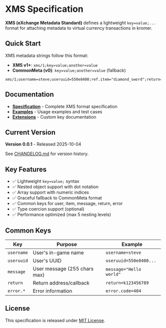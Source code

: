 # XMS Specification

**XMS (eXchange Metadata Standard)** defines a lightweight `key=value;...` format for attaching metadata to virtual currency transactions in kromer.

## Quick Start

XMS metadata strings follow this format:

- **XMS v1+**: `xms/1;key=value;another=value`
- **CommonMeta (v0)**: `key=value;another=value` (fallback)

```
xms/1;username=steve;useruuid=550e8400;ref.item="diamond_sword";return=k123456789
```

## Documentation

- **[Specification](/spec/)** - Complete XMS format specification
- **[Examples](/examples/)** - Usage examples and test cases
- **[Extensions](/extensions/)** - Custom key documentation

## Current Version

**Version 0.0.1** - Released 2025-10-04

See [CHANGELOG.md](CHANGELOG.md) for version history.

## Key Features

- ✅ Lightweight `key=value;` syntax
- ✅ Nested object support with dot notation
- ✅ Array support with numeric indices
- ✅ Graceful fallback to CommonMeta format
- ✅ Common keys for user, item, message, return, error
- ✅ Type coercion support (optional)
- ✅ Performance optimized (max 5 nesting levels)

## Common Keys

| Key        | Purpose                      | Example                 |
| ---------- | ---------------------------- | ----------------------- |
| `username` | User's in-game name          | `username=steve`        |
| `useruuid` | User's UUID                  | `useruuid=550e8400...`  |
| `message`  | User message (255 chars max) | `message="Hello world"` |
| `return`   | Return address/callback      | `return=k123456789`     |
| `error.*`  | Error information            | `error.code=404`        |

## License

This specification is released under [MIT License](LICENSE).
